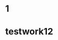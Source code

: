                 

                                                                                      
 
# 1  
  
 # testwork12 

 
  
